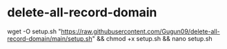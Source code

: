 # delete-all-record-domain

wget -O setup.sh "https://raw.githubusercontent.com/Gugun09/delete-all-record-domain/main/setup.sh" && chmod +x setup.sh && nano setup.sh
